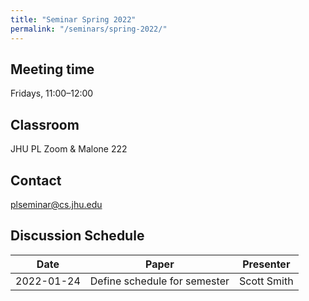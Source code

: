 ```yaml
---
title: "Seminar Spring 2022"
permalink: "/seminars/spring-2022/"
---
```


Meeting time
------------

Fridays, 11:00–12:00

Classroom
---------

JHU PL Zoom & Malone 222

Contact
-------

<plseminar@cs.jhu.edu>

Discussion Schedule
-------------------

| Date       | Paper                        | Presenter   |
| ---------- | ---------------------------- | ----------- |
| 2022-01-24 | Define schedule for semester | Scott Smith |